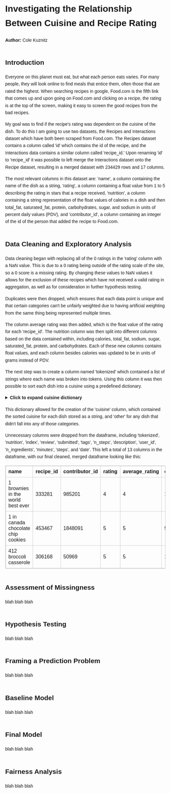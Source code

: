 <!DOCTYPE html>
<html lang="en">
<head>
    <meta charset="UTF-8">
    <title>Investigating the Relationship Between Cuisine and Recipe Rating</title>
    <style>
        body { font-family: Arial, sans-serif; line-height: 1.6; margin: 40px; }
        h2 { margin-top: 2em; }
        table { border-collapse: collapse; width: 100%; margin-top: 1em; }
        table, th, td { border: 1px solid #ccc; }
        th, td { padding: 8px; text-align: left; }
        summary { font-weight: bold; cursor: pointer; }
        pre { background-color: #f4f4f4; padding: 10px; overflow: auto; }
    </style>
</head>
<body>

<h1>Investigating the Relationship Between Cuisine and Recipe Rating</h1>
<p><strong>Author:</strong> Cole Kuznitz</p>

<h2 id="introduction">Introduction</h2>
<p>Everyone on this planet must eat, but what each person eats varies. For many people, they will look online to find meals that entice them, often those that are rated the highest. When searching recipes in google, Food.com is the fifth link that comes up and upon going on Food.com and clicking on a recipe, the rating is at the top of the screen, making it easy to screen the good recipes from the bad recipes.</p>

<p>My goal was to find if the recipe's rating was dependent on the cuisine of the dish. To do this I am going to use two datasets, the Recipes and Interactions dataset which have both been scraped from Food.com. The Recipes dataset contains a column called 'id' which contains the id of the recipe, and the Interactions data contains a similar column called 'recipe_id.' Upon renaming 'id' to 'recipe_id' it was possible to left merge the Interactions dataset onto the Recipe dataset, resulting in a merged dataset with 234429 rows and 17 columns.</p>

<p>The most relevant columns in this dataset are: 'name', a column containing the name of the dish as a string, 'rating', a column containing a float value from 1 to 5 describing the rating in stars that a recipe received, 'nutrition', a column containing a string representation of the float values of calories in a dish and then total_fat, saturated_fat, protein, carbohydrates, sugar, and sodium in units of percent daily values (PDV), and 'contributor_id', a column containing an integer of the id of the person that added the recipe to Food.com.</p>

<h2 id="datacleaningandexploratoryanalysis">Data Cleaning and Exploratory Analysis</h2>
<p>Data cleaning began with replacing all of the 0 ratings in the 'rating' column with a NaN value. This is due to a 0 rating being outside of the rating scale of the site, so a 0 score is a missing rating. By changing these values to NaN values it allows for the exclusion of these recipes which have not received a valid rating in aggregation, as well as for consideration in further hypothesis testing.</p>

<p>Duplicates were then dropped, which ensures that each data point is unique and that certain categories can't be unfairly weighted due to having artificial weighting from the same thing being represented multiple times.</p>

<p>The column average rating was then added, which is the float value of the rating for each 'recipe_id'. The nutrition column was then split into different columns based on the data contained within, including calories, total_fat, sodium, sugar, saturated_fat, protein, and carbohydrates. Each of these new columns contains float values, and each column besides calories was updated to be in units of grams instead of PDV.</p>

<p>The next step was to create a column named 'tokenized' which contained a list of strings where each name was broken into tokens. Using this column it was then possible to sort each dish into a cuisine using a predefined dictionary.</p>

<details>
<summary><strong>Click to expand cuisine dictionary</strong></summary>
<pre>
cuisine_keywords = {
    'italian': ['pasta', 'risotto', 'lasagna', 'gnocchi', ...],
    'mexican': ['taco', 'burrito', 'quesadilla', 'enchilada', ...],
    'indian': ['masala', 'curry', 'tikka', 'naan', ...],
    ...
    'middle eastern': ['mansaf', 'kofta', 'fattoush', 'mutabbal', ...]
}
</pre>
</details>

<p>This dictionary allowed for the creation of the 'cuisine' column, which contained the sorted cuisine for each dish stored as a string, and 'other' for any dish that didn't fall into any of those categories.</p>

<p>Unnecessary columns were dropped from the dataframe, including 'tokenized', 'nutrition', 'index', 'review', 'submitted', 'tags', 'n_steps', 'description', 'user_id', 'n_ingredients', 'minutes', 'steps', and 'date'. This left a total of 13 columns in the dataframe, with our final cleaned, merged dataframe looking like this:</p>

<table>
    <thead>
        <tr>
            <th>name</th>
            <th>recipe_id</th>
            <th>contributor_id</th>
            <th>rating</th>
            <th>average_rating</th>
            <th>calories</th>
            <th>total_fat</th>
            <th>sugar</th>
            <th>sodium</th>
            <th>protein</th>
            <th>saturated_fat</th>
            <th>carbohydrates</th>
            <th>cuisine</th>
        </tr>
    </thead>
    <tbody>
        <tr>
            <td>1 brownies in the world best ever</td>
            <td>333281</td>
            <td>985201</td>
            <td>4</td>
            <td>4</td>
            <td>138.4</td>
            <td>7</td>
            <td>25</td>
            <td>0.069</td>
            <td>2.1</td>
            <td>3.8</td>
            <td>7.8</td>
            <td>dessert</td>
        </tr>
        <tr>
            <td>1 in canada chocolate chip cookies</td>
            <td>453467</td>
            <td>1848091</td>
            <td>5</td>
            <td>5</td>
            <td>595.1</td>
            <td>32.2</td>
            <td>105.5</td>
            <td>0.506</td>
            <td>9.1</td>
            <td>10.2</td>
            <td>33.8</td>
            <td>dessert</td>
        </tr>
        <tr>
            <td>412 broccoli casserole</td>
            <td>306168</td>
            <td>50969</td>
            <td>5</td>
            <td>5</td>
            <td>194.8</td>
            <td>14</td>
            <td>3</td>
            <td>0.736</td>
            <td>15.4</td>
            <td>7.2</td>
            <td>3.9</td>
            <td>american</td>
        </tr>
    </tbody>
</table>

<h2 id="assessmentofmissingness">Assessment of Missingness</h2>
<p>blah blah blah</p>

<h2 id="hypothesistesting">Hypothesis Testing</h2>
<p>blah blah blah</p>

<h2 id="framingapredictionproblem">Framing a Prediction Problem</h2>
<p>blah blah blah</p>

<h2 id="baselinemodel">Baseline Model</h2>
<p>blah blah blah</p>

<h2 id="finalmodel">Final Model</h2>
<p>blah blah blah</p>

<h2 id="fairnessanalysis">Fairness Analysis</h2>
<p>blah blah blah</p>

</body>
</html>
